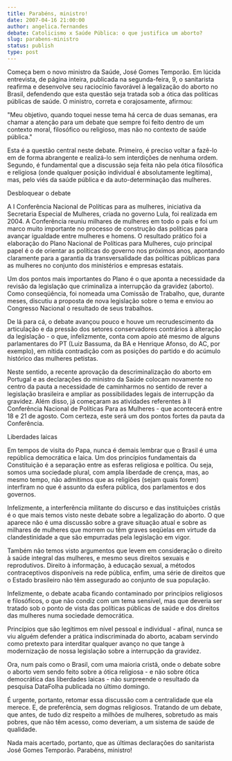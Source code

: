 ```yaml
---
title: Parabéns, ministro! 
date: 2007-04-16 21:00:00
author: angelica.fernandes
debate: Catolicismo x Saúde Pública: o que justifica um aborto?
slug: parabens-ministro
status: publish 
type: post
---
```


Começa bem o novo ministro da Saúde, José Gomes Temporão. Em lúcida entrevista, de página inteira, publicada na segunda-feira, 9, o sanitarista reafirma e desenvolve seu raciocínio favorável à legalização do aborto no Brasil, defendendo que esta questão seja tratada sob a ótica das políticas públicas de saúde. O ministro, correta e corajosamente, afirmou:   

  

"Meu objetivo, quando toquei nesse tema há cerca de duas semanas, era chamar a atenção para um debate que sempre foi feito dentro de um contexto moral, filosófico ou religioso, mas não no contexto de saúde pública."   

  

Esta é a questão central neste debate. Primeiro, é preciso voltar a fazê-lo em de forma abrangente e realizá-lo sem interdições de nenhuma ordem. Segundo, é fundamental que a discussão seja feita não pela ótica filosófica e religiosa (onde qualquer posição individual é absolutamente legítima), mas, pelo viés da saúde pública e da auto-determinação das mulheres.   

  

Desbloquear o debate   

  

A I Conferência Nacional de Políticas para as mulheres, iniciativa da Secretaria Especial de Mulheres, criada no governo Lula, foi realizada em 2004. A Conferência reuniu milhares de mulheres em todo o país e foi um marco muito importante no processo de construção das políticas para avançar igualdade entre mulheres e homens. O resultado prático foi a elaboração do Plano Nacional de Políticas para Mulheres, cujo principal papel é o de orientar as políticas do governo nos próximos anos, apontando claramente para a garantia da transversalidade das políticas públicas para as mulheres no conjunto dos ministérios e empresas estatais.   

  

Um dos pontos mais importantes do Plano é o que aponta a necessidade da revisão da legislação que criminaliza a interrupção da gravidez (aborto). Como conseqüência, foi nomeada uma Comissão de Trabalho, que, durante meses, discutiu a proposta de nova legislação sobre o tema e enviou ao Congresso Nacional o resultado de seus trabalhos.   

  

De lá para cá, o debate avançou pouco e houve um recrudescimento da articulação e da pressão dos setores conservadores contrários à alteração da legislação - o que, infelizmente, conta com apoio até mesmo de alguns parlamentares do PT (Luiz Bassuma, da BA e Henrique Afonso, do AC, por exemplo), em nítida contradição com as posições do partido e do acúmulo histórico das mulheres petistas.   

  

Neste sentido, a recente aprovação da descriminalização do aborto em Portugal e as declarações do ministro da Saúde colocam novamente no centro da pauta a necessidade de caminharmos no sentido de rever a legislação brasileira e ampliar as possibilidades legais de interrupção da gravidez. Além disso, já começaram as atividades referentes à II Conferência Nacional de Políticas Para as Mulheres - que acontecerá entre 18 e 21 de agosto. Com certeza, este será um dos pontos fortes da pauta da Conferência.   

  

Liberdades laicas   

  

Em tempos de visita do Papa, nunca é demais lembrar que o Brasil é uma república democrática e laica. Um dos princípios fundamentais da Constituição é a separação entre as esferas religiosa e política. Ou seja, somos uma sociedade plural, com ampla liberdade de crença, mas, ao mesmo tempo, não admitimos que as religiões (sejam quais forem) interfiram no que é assunto da esfera pública, dos parlamentos e dos governos.  

  

Infelizmente, a interferência militante do discurso e das instituições cristãs é o que mais temos visto neste debate sobre a legalização do aborto. O que aparece não é uma discussão sobre a grave situação atual e sobre as milhares de mulheres que morrem ou têm graves seqüelas em virtude da clandestinidade a que são empurradas pela legislação em vigor.   

  

Também não temos visto argumentos que levem em consideração o direito à saúde integral das mulheres, e mesmo seus direitos sexuais e reprodutivos. Direito à informação, à educação sexual, a métodos contraceptivos disponíveis na rede pública, enfim, uma série de direitos que o Estado brasileiro não têm assegurado ao conjunto de sua população.   

  

Infelizmente, o debate acaba ficando contaminado por princípios religiosos e filosóficos, o que não condiz com um tema sensível, mas que deveria ser tratado sob o ponto de vista das políticas públicas de saúde e dos direitos das mulheres numa sociedade democrática.   

  

Princípios que são legítimos em nível pessoal e individual - afinal, nunca se viu alguém defender a prática indiscriminada do aborto, acabam servindo como pretexto para interditar qualquer avanço no que tange à modernização de nossa legislação sobre a interrupção da gravidez.   

  

Ora, num país como o Brasil, com uma maioria cristã, onde o debate sobre o aborto vem sendo feito sobre a ótica religiosa - e não sobre ótica democrática das liberdades laicas - não surpreende o resultado da pesquisa DataFolha publicada no último domingo.   

  

É urgente, portanto, retomar essa discussão com a centralidade que ela merece. E, de preferência, sem dogmas religiosos. Tratando de um debate, que antes, de tudo diz respeito a milhões de mulheres, sobretudo as mais pobres, que não têm acesso, como deveriam, a um sistema de saúde de qualidade.   

  

Nada mais acertado, portanto, que as últimas declarações do sanitarista José Gomes Temporão. Parabéns, ministro!
